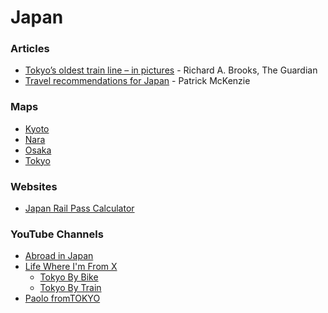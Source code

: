 # Japan

### Articles

* [Tokyo’s oldest train line – in pictures](https://www.theguardian.com/artanddesign/gallery/2024/jul/08/tokyos-oldest-train-line-jr-yamanote-in-pictures) - Richard A. Brooks, The Guardian
* [Travel recommendations for Japan](https://www.kalzumeus.com/japan-recommendations/) - Patrick McKenzie

### Maps

* [Kyoto](https://www.google.com/maps/d/u/0/viewer?mid=13q6ad8Ci-boDwXqSxkyNml1LZ4Srv\_Q\&ll=34.99525549582461%2C135.7439974\&z=12)
* [Nara](https://www.google.com/maps/d/u/0/viewer?mid=1nlU6I4YXqk\_kpIead4gSmOT-jnTtYUU\&ll=34.65272545711532%2C135.7913266\&z=13)
* [Osaka](https://www.google.com/maps/d/u/0/viewer?mid=1nT\_WwCO5ADmnbEe8kx8MScFEVVGaXVQ\&ll=34.65968068318899%2C135.50987719999998\&z=13)
* [Tokyo](https://www.google.com/maps/d/u/0/viewer?mid=146Y8\_lUW6lCpOu1-kmgIN8hRUqSnEcY\&ll=35.66768813910526%2C139.75370159999997\&z=12)

### Websites

* [Japan Rail Pass Calculator](https://www.japan-guide.com/railpass/)

### YouTube Channels

* [Abroad in Japan](https://www.youtube.com/@AbroadinJapan/videos)
* [Life Where I'm From X](https://www.youtube.com/@LifeWhereImFromX)
  * [Tokyo By Bike](https://www.youtube.com/watch?v=u0x8EAf4GSg)
  * [Tokyo By Train](https://www.youtube.com/watch?v=Y49VfddU-L4)
* [Paolo fromTOKYO](https://www.youtube.com/@PaolofromTOKYO/videos)
